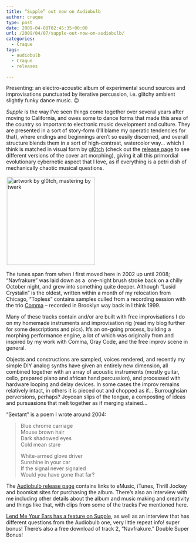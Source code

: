 ```yaml
---
title: “Supple” out now on Audiobulb
author: craque
type: post
date: 2009-04-08T02:45:35+00:00
url: /2009/04/07/supple-out-now-on-audiobulb/
categories:
  - Craque
tags:
  - audiobulb
  - Craque
  - releases

---
```

Presenting: an electro-acoustic album of experimental sound sources and improvisations punctuated by iterative percussion, i.e. glitchy ambient slightly funky dance music. 😉

_Supple_ is the way I&#8217;ve seen things come together over several years after moving to California, and owes some to dance forms that made this area of the country so important to electronic music development and culture. They are presented in a sort of story-form (I&#8217;ll blame my operatic tendencies for that), where endings and beginnings aren&#8217;t so easily discerned, and overall structure blends them in a sort of high-contrast, watercolor way&#8230; which I think is matched in visual form by <a href="http://gl0tch.com" target="_blank">gl0tch</a> (check out the <a href="http://www.audiobulb.com/albums/AB019/AB019.htm" target="_blank">release page</a> to see different versions of the cover art morphing), giving it all this primordial evolutionary cybernetic aspect that I love, as if everything is a petri dish of mechanically chaotic musical questions.

<img class="size-medium wp-image-279 alignright" style="margin: 2px;" title="Craque: Supple" src="https://sounding.com/blog/wp-content/uploads/2009/04/supple-cover-300x300.jpg" alt="artwork by gl0tch, mastering by twerk" width="240" height="240" srcset="https://sounding.com/blog/wp-content/uploads/2009/04/supple-cover-300x300.jpg 300w, https://sounding.com/blog/wp-content/uploads/2009/04/supple-cover-150x150.jpg 150w, https://sounding.com/blog/wp-content/uploads/2009/04/supple-cover.jpg 600w" sizes="(max-width: 240px) 100vw, 240px" /> 

The tunes span from when I first moved here in 2002 up until 2008; &#8220;Navfrakure&#8221; was laid down as a  one-night brush stroke back on a chilly October night, and grew into something quite deeper. Although &#8220;Lusid Crystalin&#8221; is the oldest, written within a month of my relocation from Chicago, &#8220;Topless&#8221; contains samples culled from a recording session with the trio <a href="http://www.discogs.com/artist/Comma+(5)" target="_blank">Comma</a> &#8211; recorded in Brooklyn way back in I think 1999.

Many of these tracks contain and/or are built with free improvisations I do on my homemade instruments and improvisation rig (read my blog further for some descriptions and pics). It&#8217;s an on-going process, building a morphing performance engine, a lot of which was originally from and inspired by my work with Comma, Gray Code, and the free improv scene in general.

Objects and constructions are sampled, voices rendered, and recently my simple DIY analog synths have given an entirely new dimension, all combined together with an array of acoustic instruments (mostly guitar, cello, prepared piano and african hand percussion), and processed with hardware looping and delay devices. In some cases the improv remains relatively intact, in others it is pieced out and chopped as if&#8230; Burroughsian perversions, perhaps? Joycean slips of the tongue, a composting of ideas and pursuasions that melt together as if merging stained&#8230;

&#8220;Sextant&#8221; is a poem I wrote around 2004:

> Blue chrome carriage  
> Mouse brown hair  
> Dark shadowed eyes  
> Cold mean stare
> 
> White-armed glove driver  
> Sunshine in your car  
> If the signal never signaled  
> Would you have gone that far?

The <a href="http://www.audiobulb.com/albums/AB019/AB019.htm" target="_blank">Audiobulb release page</a> contains links to eMusic, iTunes, Thrill Jockey and boomkat sites for purchasing the album. There&#8217;s also an interview with me including other details about the album and music making and creativity and things like that, with clips from some of the tracks I&#8217;ve mentioned here.

<a href="http://earslend.blogspot.com/2009/04/crunchy-seam.html" target="_blank">Lend Me Your Ears has a feature on Supple</a>, as well as an interview that has different questions from the Audiobulb one, very little repeat info! super bonus! There&#8217;s also a free download of track 2, &#8220;Navfrakure.&#8221; Double Super Bonus!